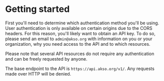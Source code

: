 # Getting started
First you'll need to determine which authentication method you'll be using. User authentication is only available on certain origins due to the CORS headers. For this reason, you'll likely want to obtain an API key. To do so, please send an email to `admin@akso.org` with information on you or your organization, why you need access to the API and to which resources.

Please note that several API resources do not require any authentication and can be freely requested by anyone.

The base endpoint to the API is `https://api.akso.org/v1/`. Any requests made over HTTP will be denied.
